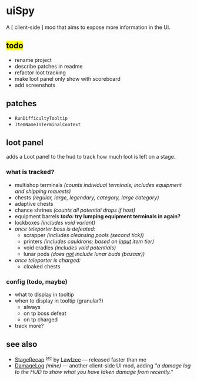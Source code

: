 # uiSpy

A \[ client-side \] mod that aims to expose more information in the UI.

## <mark>todo</mark>
- rename project
- describe patches in readme
- refactor loot tracking
- make loot panel only show with scoreboard
- add screenshots

## patches
- `RunDifficultyTooltip`
- `ItemNameInTerminalContext`

## loot panel
adds a Loot panel to the hud to track how much loot is left on a stage.

### what is tracked?

- multishop terminals *(counts individual terminals; includes equipment and shipping requests)*
- chests *(regular, large, legendary, category, large category)*
- adaptive chests
- chance shrines *(counts all potential drops if host)*
- equipment barrels ***todo:* try lumping equipment terminals in again?**
- lockboxes *(includes void variant)*
- *once teleporter boss is defeated:*
    - scrapper *(includes cleansing pools (second tick))*
    - printers *(includes cauldrons; based on <u>input</u> item tier)*
    - void cradles *(includes void potentials)*
    - lunar pods *(does <u>not</u> include lunar buds (bazaar))*
- *once teleporter is charged:*
    - cloaked chests

### config (todo, maybe)
- what to display in tooltip
- when to display in tooltip (granular?)
    - always
    - on tp boss defeat
    - on tp charged
- track more?

## see also
- [StageRecap](https://thunderstore.io/package/Lawlzee/StageRecap/) <sup>[*src*](https://github.com/Lawlzee/StageReport)</sup> by [Lawlzee](https://thunderstore.io/package/Lawlzee/) — released faster than me
- [DamageLog](https://thunderstore.io/package/itsschwer/DamageLog/) *(mine)* — another client-side UI mod, adding *"a damage log to the HUD to show what you have taken damage from recently."*
